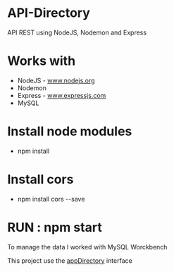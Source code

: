 # API-Directory
API REST using NodeJS, Nodemon and Express

# Works with
- NodeJS    - www.nodejs.org
- Nodemon
- Express   - www.expressjs.com
- MySQL

# Install node modules
- npm install 

# Install cors
- npm install cors --save


# RUN : npm start

To manage the data I worked with MySQL Worckbench

This project use the [appDirectory](https://github.com/knatb/appDirectory) interface
